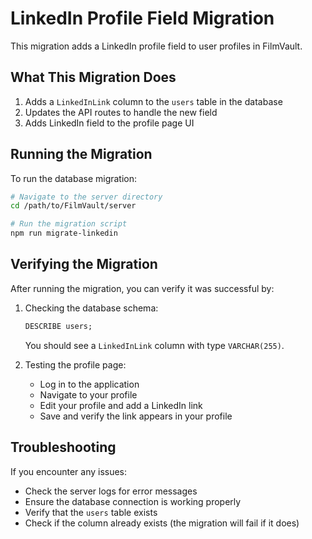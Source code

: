 # LinkedIn Profile Field Migration

This migration adds a LinkedIn profile field to user profiles in FilmVault.

## What This Migration Does

1. Adds a `LinkedInLink` column to the `users` table in the database
2. Updates the API routes to handle the new field
3. Adds LinkedIn field to the profile page UI

## Running the Migration

To run the database migration:

```bash
# Navigate to the server directory
cd /path/to/FilmVault/server

# Run the migration script
npm run migrate-linkedin
```

## Verifying the Migration

After running the migration, you can verify it was successful by:

1. Checking the database schema:
   ```sql
   DESCRIBE users;
   ```
   You should see a `LinkedInLink` column with type `VARCHAR(255)`.

2. Testing the profile page:
   - Log in to the application
   - Navigate to your profile
   - Edit your profile and add a LinkedIn link
   - Save and verify the link appears in your profile

## Troubleshooting

If you encounter any issues:

- Check the server logs for error messages
- Ensure the database connection is working properly
- Verify that the `users` table exists
- Check if the column already exists (the migration will fail if it does)